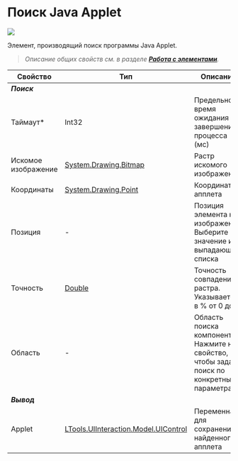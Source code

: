 # Поиск Java Applet

![](<../../../../.gitbook/assets/Поиск Java Applet.png>)

Элемент, производящий поиск программы Java Applet.

> *Описание общих свойств см. в разделе [**Работа с элементами**](https://docs.primo-rpa.ru/primo-rpa/primo-studio/process/elements).*

| Свойство             | Тип                                                               | Описание                                           |
| -------------------- | ----------------------------------------------------------------- | -------------------------------------------------- |
| ***Поиск***          |                                                                   |     |
| Таймаут\*            | Int32                                                             | Предельное время ожидания завершения процесса (мс) |
| Искомое изображение  | [System.Drawing.Bitmap](https://learn.microsoft.com/ru-ru/dotnet/api/system.drawing.bitmap?view=dotnet-plat-ext-6.0&viewFallbackFrom=net-5.0) | Растр искомого изображения  |
| Координаты           | [System.Drawing.Point](https://learn.microsoft.com/ru-RU/dotnet/api/system.drawing.point?view=net-6.0) | Координаты апплета                   |
| Позиция              | -                                                                 | Позиция элемента на изображении. Выберите значение из выпадающего списка  |
| Точность             | [Double](https://learn.microsoft.com/ru-ru/dotnet/api/system.double?v=20.2&f=token%20edit&view=net-6.0) | Точность совпадения растра. Указывается в % от 0 до 1 |
| Область              | -                                                                 | Область поиска компонента. Нажмите на свойство, чтобы задать поиск по конкретным параметрам |
| ***Вывод***          |                                                                   |     |
| Applet               | [LTools.UIInteraction.Model.UIControl](https://docs.primo-rpa.ru/primo-rpa/g_elements/osnovnye-elementy/els_uiinteraction/datatypes/uicontrol)| Переменная для сохранения найденного апплета |

  
